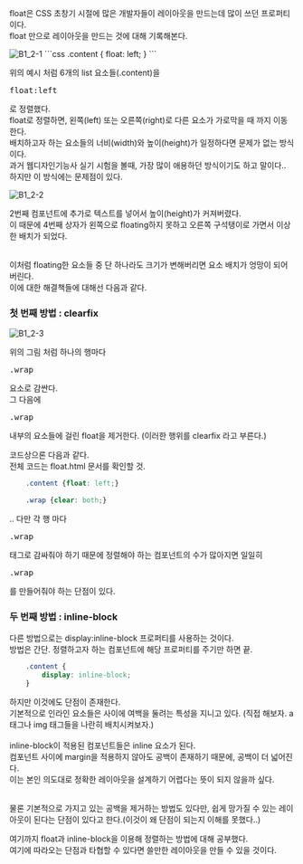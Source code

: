 float은 CSS 초창기 시절에 많은 개발자들이 레이아웃을 만드는데 많이 쓰던
프로퍼티이다.<br />float 만으로 레이아웃을 만드는 것에 대해 기록해본다.<br />

<img src="#" alt="B1_2-1" />
```css
    .content {
        float: left;
    }
```

위의 예시 처럼 6개의 list 요소들(.content)을 <pre>float:left</pre>로 정렬했다.<br />
float로 정렬하면, 왼쪽(left) 또는 오른쪽(right)로 다른 요소가 가로막을 때 까지
이동한다.<br />배치하고자 하는 요소들의 너비(width)와 높이(height)가 일정하다면 문제가 없는 방식이다.<br />
과거 웹디자인기능사 실기 시험을 볼때, 가장 많이 애용하던 방식이기도 하고 말이다..
하지만 이 방식에는 문제점이 있다.<br />

<img src="#" alt="B1_2-2" />

2번째 컴포넌트에 추가로 텍스트를 넣어서 높이(height)가 커져버렸다.<br />
이 때문에 4번째 상자가 왼쪽으로 floating하지 못하고 오른쪽 구석탱이로 가면서
이상한 배치가 되었다.<br /><br />

이처럼 floating한 요소들 중 단 하나라도 크기가 변해버리면
요소 배치가 엉망이 되어버린다.<br />
이에 대한 해결책들에 대해선 다음과 같다.

### 첫 번째 방법 : clearfix

<img src="#" alt="B1_2-3" />

위의 그림 처럼 하나의 행마다 <pre>.wrap</pre> 요소로 감싼다.<br />
그 다음에 <pre>.wrap</pre> 내부의 요소들에 걸린 float을 제거한다.
(이러한 행위를 clearfix 라고 부른다.)<br />

코드상으론 다음과 같다.<br />
전체 코드는 float.html 문서를 확인할 것.<br />

```css
    .content {float: left;}
    
    .wrap {clear: both;}
```

.. 다만 각 행 마다 <pre>.wrap</pre> 태그로 감싸줘야 하기 때문에
정렬해야 하는 컴포넌트의 수가 많아지면 일일히 <pre>.wrap</pre>를 만들어줘야 하는
단점이 있다.<br />

### 두 번째 방법 : inline-block

다른 방법으로는 display:inline-block 프로퍼티를 사용하는 것이다.<br />
방법은 간단. 정렬하고자 하는 컴포넌트에 해당 프로퍼티를 주기만 하면 끝.<br />

```css
    .content {
        display: inline-block;
    }
```

하지만 이것에도 단점이 존재한다.<br />
기본적으로 인라인 요소들은 사이에 여백을 둘려는 특성을 지니고 있다.
(직접 해보자. a 태그나 img 태그들을 나란히 배치시켜보자.)
<br />
<br />
inline-block이 적용된 컴포넌트들은 inline 요소가 된다.<br />
컴포넌트 사이에 margin을 적용하지 않아도 공백이 존재하기 때문에, 공백이 더 넓어진다.<br />
이는 본인 의도대로 정확한 레이아웃을 설계하기 어렵다는 뜻이 되지 않을까 싶다.<br /><br />

물론 기본적으로 가지고 있는 공백을 제거하는 방법도 있다만, 
쉽게 망가질 수 있는 레이아웃이 된다는 단점이 있다고 한다.(이것이 왜 단점이 되는지 이해를 못했다..)<br />

여기까지 float과 inline-block을 이용해 정렬하는 방법에 대해 공부했다.<br />
여기에 따라오는 단점과 타협할 수 있다면 쓸만한 레이아웃을 만들 수 있을 것이다.<br />




